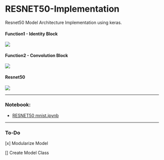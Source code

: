 # RESNET50-Implementation
Resnet50 Model Architecture Implementation using keras. 



#### Function1 -  Identity Block

![](http://ethen8181.github.io/machine-learning/keras/resnet_cam/img/idblock3.png)


#### Function2 - Convolution Block

![](https://user-images.githubusercontent.com/6441756/33685068-3f7ed2da-da85-11e7-8ee9-98f13dff8556.png)

#### Resnet50

![](https://cdn-images-1.medium.com/max/1600/1*hEU7S-EiVqcmtAlj6kgfRA.png)




---


### Notebook:

- [RESNET50 mnist.ipynb](https://github.com/karthikziffer/RESNET50-Implementation/blob/master/RESNET50_mnist.ipynb) 


---

### To-Do

[x] Modularize Model

[] Create Model Class








